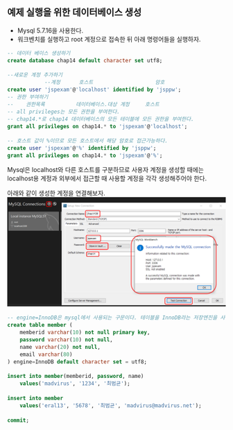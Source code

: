 ## 예제 실행을 위한 데이터베이스 생성
- Mysql 5.7.16을 사용한다.
- 워크벤치를 실행하고 root 계정으로 접속한 뒤 아래 명령어들을 실행하자.
```sql
-- 데이터 베이스 생성하기
create database chap14 default character set utf8;

--새로운 계정 추가하기
            --계정      호스트                    암호
create user 'jspexam'@'localhost' identified by 'jsppw';
-- 권한 부여하기
--    권한목록          데이터베이스.대상 계정     호스트
-- all privileges는 모든 권한을 부여한다. 
-- chap14.*로 chap14 데이터베이스의 모든 테이블에 모든 권한을 부여한다.
grant all privileges on chap14.* to 'jspexam'@'localhost';

-- 호스트 값이 %이므로 모든 호스트에서 해당 암호로 접근가능하다.
create user 'jspexam'@'%' identified by 'jsppw';
grant all privileges on chap14.* to 'jspexam'@'%';
```
Mysql은 localhost와 다른 호스트를 구분하므로 사용자 계정을 생성할 때에는 localhost용 계정과 외부에서 접근할 때 사용할 계정을 각각 생성해주어야 한다.

아래와 같이 생성한 계정을 연결해보자.
<img src="/picture/그림1.png" />


```sql
-- engine=InnoDB은 mysql에서 사용되는 구문이다. 테이블을 InnoDB라는 저장엔진을 사용해서 생성한다는 것을 의미한다. 트랜잭션을 올바르게 처리하기 위해 사용한다.
create table member (
	memberid varchar(10) not null primary key,
    password varchar(10) not null,
    name varchar(20) not null,
    email varchar(80)
) engine=InnoDB default character set = utf8;

insert into member(memberid, password, name)
	values('madvirus', '1234', '최범균');
    
insert into member
	values('eral13', '5678', '최범균', 'madvirus@madvirus.net');

commit;
```